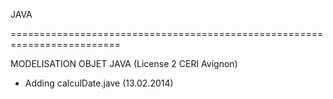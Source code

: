 JAVA

=========================================================================

MODELISATION OBJET JAVA (License 2 CERI Avignon)

- Adding calculDate.jave (13.02.2014)
